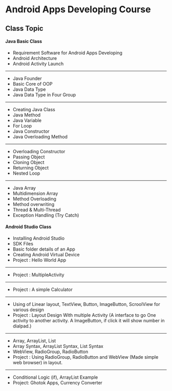 # Android Apps Developing Course


## Class Topic 


#### Java Basic Class

* Requirement Software for Android Apps Developing
* Android Architecture
* Android Activity Launch
---------
* Java Founder
* Basic Core of OOP
* Java Data Type
* Java Data Type in Four Group
---------
* Creating Java Class 
* Java Method
* Java Variable
* For Loop
* Java Constructor
* Java Overloading Method
---------
* Overloading Constructor
* Passing Object
* Cloning Object
* Returning Object
* Nested Loop
---------
* Java Array
* Multidimension Array
* Method Overloading
* Method overwriting
* Thread & Multi-Thread
* Exception Handling (Try Catch) 

#### Android Studio Class
* Installing Android Studio
* SDK Files
* Basic folder details of an App
* Creating Android Virtual Device
* Project : Hello World App
---------
* Project : MultipleActivity
---------
* Project : A simple Calculator
---------
* Using of Linear layout, TextView, Button, ImageButton, ScroolView for various design
* Project : Layout Design With multiple Activity (A interface to go One activity to another activity. A ImageButton, if click it will show number in dialpad.)
---------
* Array, ArrayList, List
* Array Syntax, ArrayList Syntax, List Syntax
* WebView, RadioGroup, RadioButton
* Project : Using RadioGroup, RadioButton and WebView (Made simple web browser) in layout.
---------
* Conditional Logic (if), ArrayList Example
* Project: Ghotok Apps, Currency Converter